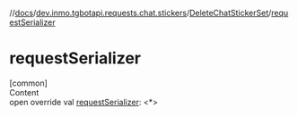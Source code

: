 //[docs](../../../index.md)/[dev.inmo.tgbotapi.requests.chat.stickers](../index.md)/[DeleteChatStickerSet](index.md)/[requestSerializer](request-serializer.md)



# requestSerializer  
[common]  
Content  
open override val [requestSerializer](request-serializer.md): <*>  



